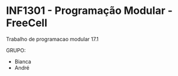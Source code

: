 # INF1301 - Programação Modular - FreeCell
Trabalho de programacao modular 17.1 

GRUPO: 
* Bianca
* André
